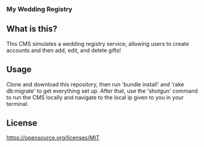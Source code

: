 ### My Wedding Registry

## What is this?

This CMS simulates a wedding registry service, allowing users to create accounts and then add, edit, and delete gifts!

## Usage 

Clone and download this repository, then run 'bundle install' and 'rake db:migrate' to get everything set up. After that, use the 'shotgun' command to run the CMS locally and navigate to the local ip given to you in your terminal. 

## License

https://opensource.org/licenses/MIT

